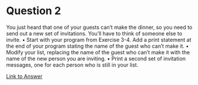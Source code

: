 # Question 2


You just heard that one of your guests can’t make the
dinner, so you need to send out a new set of invitations. You’ll have to think of
someone else to invite.
• Start with your program from Exercise 3-4. Add a print statement at the
end of your program stating the name of the guest who can’t make it.
• Modify your list, replacing the name of the guest who can’t make it with
the name of the new person you are inviting.
• Print a second set of invitation messages, one for each person who is still
in your list.

[Link to Answer](https://github.com/noble-antwi/automation-with-python/blob/main/Module_4/Lists/Homework1_Answer.py)
